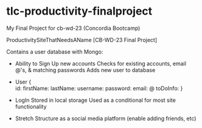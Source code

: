 # tlc-productivity-finalproject
My Final Project for cb-wd-23 (Concordia Bootcamp)

ProductivitySiteThatNeedsAName [CB-WD-23 Final Project]

Contains a user database with Mongo: 

* Ability to Sign Up new accounts 
Checks for existing accounts, email @'s, & matching passwords
Adds new user to database

* User
{   
    id:
    firstName:
    lastName:
    username:
    password:
    email: @
    toDoInfo:
}

* LogIn 
Stored in local storage 
Used as a conditional for most site functionality

* Stretch 
Structure as a social media platform (enable adding friends, etc)